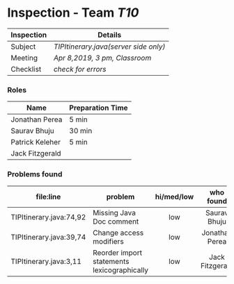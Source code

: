 # Inspection - Team *T10* 
 
| Inspection | Details |
| ----- | ----- |
| Subject | *TIPItinerary.java(server side only)* |
| Meeting | *Apr 8,2019, 3 pm, Classroom* |
| Checklist | *check for errors* |

### Roles

| Name | Preparation Time |
| ---- | ---- |
| Jonathan Perea |  5 min|
| Saurav Bhuju | 30 min |
| Patrick Keleher | 5 min |
| Jack Fitzgerald |  |

### Problems found

| file:line | problem | hi/med/low | who found | github#  |
| --- | --- | :---: | :---: | --- |
|  TIPItinerary.java:74,92|Missing Java Doc comment |low | Saurav Bhuju | |
|  TIPItinerary.java:39,74|Change access modifiers |low | Jonathan Perea | |
|  TIPItinerary.java:3,11|Reorder import statements lexicographically |low |Jack Fitzgerald | |
